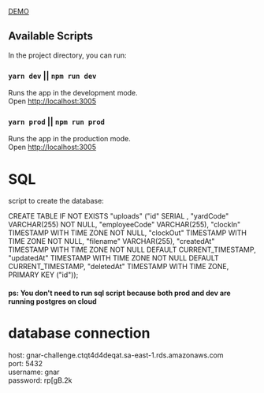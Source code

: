 [DEMO](http://gnar-spa.s3-website-sa-east-1.amazonaws.com)

## Available Scripts

In the project directory, you can run:

### `yarn dev` || `npm run dev`

Runs the app in the development mode.<br />
Open [http://localhost:3005](http://localhost:3005)

### `yarn prod` || `npm run prod`

Runs the app in the production mode.<br />
Open [http://localhost:3005](http://localhost:3005)

# SQL

script to create the database:

CREATE TABLE IF NOT EXISTS "uploads" ("id" SERIAL , "yardCode" VARCHAR(255) NOT NULL, "employeeCode" VARCHAR(255), "clockIn" TIMESTAMP WITH TIME ZONE NOT NULL, "clockOut" TIMESTAMP WITH TIME ZONE NOT NULL, "filename" VARCHAR(255), "createdAt" TIMESTAMP WITH TIME ZONE NOT NULL DEFAULT CURRENT_TIMESTAMP, "updatedAt" TIMESTAMP WITH TIME ZONE NOT NULL DEFAULT CURRENT_TIMESTAMP, "deletedAt" TIMESTAMP WITH TIME ZONE, PRIMARY KEY ("id"));

#### ps: You don't need to run sql script because both prod and dev are running postgres on cloud

# database connection

host: gnar-challenge.ctqt4d4deqat.sa-east-1.rds.amazonaws.com \
port: 5432 \
username: gnar \
password: rp[gB.2k
